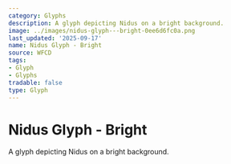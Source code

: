 ```yaml
---
category: Glyphs
description: A glyph depicting Nidus on a bright background.
image: ../images/nidus-glyph---bright-0ee6d6fc0a.png
last_updated: '2025-09-17'
name: Nidus Glyph - Bright
source: WFCD
tags:
- Glyph
- Glyphs
tradable: false
type: Glyph
---
```


# Nidus Glyph - Bright

A glyph depicting Nidus on a bright background.

